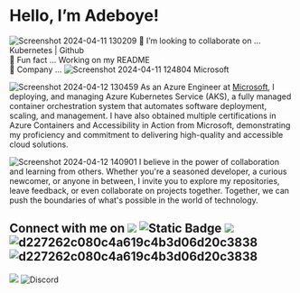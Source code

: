 # Hello, I’m  Adeboye! 

![Screenshot 2024-04-11 130209](https://github.com/fadarboye/Level-Up-Your-Profile/assets/130584349/9b7360c7-5f6a-4f0d-a0dc-4cbd08610e0b)
🧿 I’m looking to collaborate on ... Kubernetes | Github  
🧿 Fun fact ... Working on my README    
🧿 Company ... ![Screenshot 2024-04-11 124804](https://github.com/fadarboye/Level-Up-Your-Profile/assets/130584349/4f4e0dbc-f942-4949-87c9-598c583e9a80) Microsoft 

![Screenshot 2024-04-12 130459](https://github.com/fadarboye/Fadarboye/assets/130584349/74ffc512-4809-41ed-98cf-d546c3d7e6ac)
As an Azure Engineer at [Microsoft](https://github.com/microsoft),  I deploying, and managing Azure Kubernetes Service (AKS), a fully managed container orchestration system that automates software deployment, scaling, and management. I have also obtained multiple certifications in Azure Containers and Accessibility in Action from Microsoft, demonstrating my proficiency and commitment to delivering high-quality and accessible cloud solutions.

![Screenshot 2024-04-12 140901](https://github.com/fadarboye/Fadarboye/assets/130584349/d4a96fc0-4c29-4450-b3c2-712c6b19a87e)
I believe in the power of collaboration and learning from others. Whether you're a seasoned developer, a curious newcomer, or anyone in between, I invite you to explore my repositories, leave feedback, or even collaborate on projects together. Together, we can push the boundaries of what's possible in the world of technology.

## Connect with me on   <a href="https://www.linkedin.com/in/adeboye-famurewa-700b9426/"><img src="https://img.shields.io/badge/LinkedIn-0077B5?style=for-the-badge&logo=linkedin&logoColor=white"></a>  ![Static Badge](https://img.shields.io/badge/Yahoo!%20--mail?style=for-the-badge&logo=Yahoo!&label=Yahoo!&labelColor=purple&color=white)  [<img src="https://img.shields.io/badge/Gmail-D14836?style=for-the-badge&logo=gmail&logoColor=white">](mailto:fadarboye@gmail.com)  ![d227262c080c4a619c4b3d06d20c3838](https://github.com/fadarboye/Fadarboye/assets/130584349/56af8aeb-627a-4190-8e17-e3b94e843136)  ![d227262c080c4a619c4b3d06d20c3838](https://github.com/fadarboye/Fadarboye/assets/130584349/56af8aeb-627a-4190-8e17-e3b94e843136) 

![](https://img.shields.io/discord/1200102601451114547?style=flat-square&logo=discord&logoColor=white&label=Discord&labelColor=blue)  ![Discord](https://img.shields.io/discord/1200102601451114547?style=flat-square&logo=Github&logoColor=white&label=Github&labelColor=blue&color=gold)





<!---
fadarboye/fadarboye is a ✨ special ✨ repository because its `README.md` (this file) appears on your GitHub profile.
You can click the Preview link to take a look at your changes.
--->
